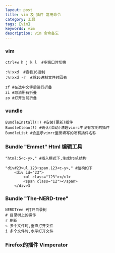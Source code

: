 ```yaml
---
layout: post
title: vim 及 插件 常用命令 
category: 工具
tags: [vim]
keywords: vim
description: vim 命令备忘 
---
```

### vim

    ctrl+w h j k l  #多窗口时切换
    
    :%!xxd  #查看16进制
    :%!xxd -r  #将16进制文件转回去
    
    zf #在选中文字后进行折叠
    zi #取消所有折叠
    zo #打开当前折叠

### vundle

    BundleInstall(!) #安装(更新)插件
    BundleClean(!) #确认(自动)清理vimrc中没有写明的插件
    BundleList #会显示vimrc里面填写的所有插件名称 

### Bundle "Emmet" Html 编辑工具

    "html:5<c-y>," #插入模式下,生成html结构

    "div#23>ul.123+span.123<c-y>," #结构如下
        <div id="23">
            <ul class="123"></ul>
            <span class="12"></span>
        </div>3   

### Bundle "The-NERD-tree"

    NERDTree #打开目录树
    # 目录树上的操作
    r 刷新
    s 多个文件时,垂直打开文件
    i 多个文件时,水平打开文件

### Firefox的插件 Vimperator
